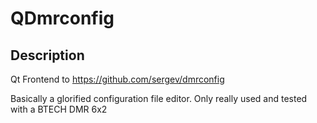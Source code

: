 # QDmrconfig

## Description
Qt Frontend to https://github.com/sergev/dmrconfig

Basically a glorified configuration file editor. Only really used and tested
with a BTECH DMR 6x2
